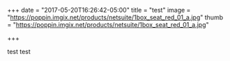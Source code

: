 +++
date = "2017-05-20T16:26:42-05:00"
title = "test"
image = "https://poppin.imgix.net/products/netsuite/1box_seat_red_01_a.jpg"
thumb = "https://poppin.imgix.net/products/netsuite/1box_seat_red_01_a.jpg"

+++

test test
